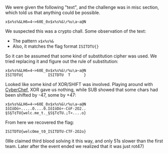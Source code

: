We were given the following "text", and the challenge was in misc section, which told us that anything could be possible.

```
x$x%s%&LH6=4~>60E_0x$x%s%&\r%u\a~a@N
```

We suspected this was a crypto chall. Some observation of the text:
- The pattern `x$x%s%&`
- Also, it matches the flag format `ISITDTU{}`

So it can be assumed that some kind of substitution cipher was used. We tried replacing it and figure out the rule of substitution:

```
x$x%s%&LH6=4~>60E_0x$x%s%&\r%u\a~a@N
ISITDTU{           ISITDTU  T      }
```

Looked like some kind of XOR/SHIFT was involved. Playing around with [CyberChef](https://gchq.github.io/CyberChef/), XOR gave us nothing, while SUB showed that some chars had been shifted by -47, some by +47:

```
x$x%s%&LH6=4~>60E_0x$x%s%&\r%u\a~a@N
IõIöDö÷.....O....0.IõIöDö÷-CöF-2O2..
§S§T¢TU{welc.me_t._§S§T¢TU.¡T¤....o}
```

From here we recovered the flag:

```
ISITDTU{welcOme_t0_ISITDTU-CTF-2O2o}
```

(We claimed third blood solving it this way, and only 51s slower than the first team. Later after the event ended we realized that it was just rot47)
